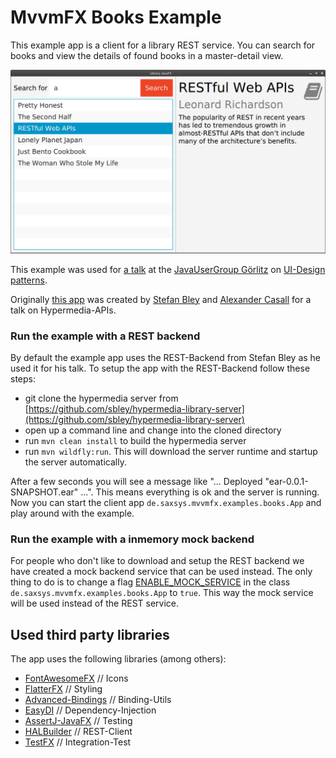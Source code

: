 # MvvmFX Books Example

This example app is a client for a library REST service. You can search for books and view the
details of found books in a master-detail view.

![screenshot](screenshot.png)

This example was used for [a talk](http://www.jug-gr.de/2014/12/03/model-view-star.html) at the
[JavaUserGroup Görlitz](http://www.jug-gr.de) on [UI-Design patterns](https://github.com/lestard/model-view-star).

Originally [this app](https://github.com/sbley/hypermedia-library-client/tree/javafx) was created by [Stefan Bley](https://github.com/sbley) and
[Alexander Casall](https://github.com/sialcasa) for a talk on Hypermedia-APIs.

### Run the example with a REST backend

By default the example app uses the REST-Backend from Stefan Bley as he used it for his talk. 
To setup the app with the REST-Backend follow these steps:
- git clone the hypermedia server from [https://github.com/sbley/hypermedia-library-server](https://github.com/sbley/hypermedia-library-server)
- open up a command line and change into the cloned directory
- run `mvn clean install` to build the hypermedia server
- run `mvn wildfly:run`. This will download the server runtime and startup the server automatically.

After a few seconds you will see a message like "... Deployed "ear-0.0.1-SNAPSHOT.ear" ...". This means everything is ok and the server is running.
Now you can start the client app `de.saxsys.mvvmfx.examples.books.App` and play around with the example.

### Run the example with a inmemory mock backend

For people who don't like to download and setup the REST backend we have created a mock backend service that can be used instead.
The only thing to do is to change a flag [ENABLE_MOCK_SERVICE](/examples/mvvmfx-books-example/src/main/java/de/saxsys/mvvmfx/examples/books/App.java#L21) in the class `de.saxsys.mvvmfx.examples.books.App` to `true`.
This way the mock service will be used instead of the REST service.


## Used third party libraries
The app uses the following libraries (among others):

- [FontAwesomeFX](https://bitbucket.org/Jerady/fontawesomefx) // Icons
- [FlatterFX](http://www.guigarage.com/javafx-themes/flatter/) // Styling
- [Advanced-Bindings](https://github.com/lestard/advanced-bindings) // Binding-Utils
- [EasyDI](https://github.com/lestard/EasyDI)  // Dependency-Injection
- [AssertJ-JavaFX](https://github.com/lestard/assertj-javafx)    // Testing
- [HALBuilder](https://github.com/HalBuilder)    // REST-Client
- [TestFX](https://github.com/TestFX/TestFX) // Integration-Test